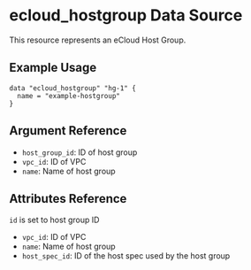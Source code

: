 # ecloud_hostgroup Data Source

This resource represents an eCloud Host Group. 

## Example Usage

```hcl
data "ecloud_hostgroup" "hg-1" {
  name = "example-hostgroup"
}
```

## Argument Reference

- `host_group_id`: ID of host group
- `vpc_id`: ID of VPC
- `name`: Name of host group

## Attributes Reference

`id` is set to host group ID

- `vpc_id`: ID of VPC
- `name`: Name of host group
- `host_spec_id`: ID of the host spec used by the host group